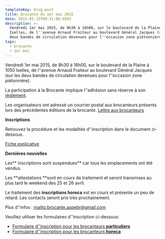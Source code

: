 ```yaml
---
templateKey: blog-post
title: Brocante du 1er mai 2015
date: 2015-01-15T09:31:00.956Z
description: >-
  Vendredi 1er mai 2015, de 8h30 à 16h00, sur le boulevard de la Plaine à 1050
  Ixelles, de l''avenue Arnaud Fraiteur au boulevard Général Jacques (sur les
  deux bandes de circulation devenues pour l''occasion zone piétonnière).
tags:
  - brocante
  - 1er mai
---
```

Vendredi 1er mai 2015, de 8h30 à 16h00, sur le boulevard de la Plaine à 1050 Ixelles, de l''avenue Arnaud Fraiteur au boulevard Général Jacques (sur les deux bandes de circulation devenues pour l''occasion zone piétonnière).

La participation à la Brocante implique l''adhésion sans réserve à son [règlement](/img//Reglement_brocante_ASPEBr.pdf).

Les organisateurs ont adressé un courrier postal aux brocanteurs présents lors des précédentes éditions de la brocante. [Lettre aux brocanteurs](/img/lettre_brocante_aspebr_2015.pdf)

**Inscriptions**

Retrouvez la procédure et les modalités d''inscription dans le document ci-dessous.

[Fiche explicative](/img/Fiche_explicative_brocante_ASPEBr_2015.pdf)

**Dernières nouvelles**

Les** inscriptions sont suspendues** car tous les emplacements ont été vendus.

Les **attestations **sont en cours de traitement et seront transmises au plus tard le weekend des 25 et 26 avril.

Le traitement des **inscriptions horeca** est en cours et présente un peu de retard. Les contacts seront pris très prochainement.

Plus d''infos : <mailto:brocante.aspebr@gmail.com>

Veuillez utiliser les formulaires d''inscription ci-dessous:

* [Formulaire d''inscription pour les brocanteurs **particuliers**](https://docs.google.com/forms/d/1z3UN_k3CQ_xMXrIpSuMRYfPyR5hvNEWhxrmidpd9kTM/viewform)
* [Formulaire d''inscription pour les brocanteurs **horeca**](https://docs.google.com/forms/d/1dwY0Y1HsrV4NqK_CgtZ5FAd7PtSD8jECaEjhkJ-eOnA/viewform?c=0&amp;w=1)
